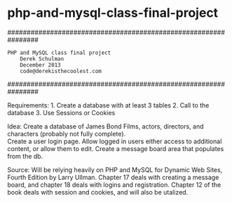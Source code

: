 php-and-mysql-class-final-project
=================================

################################################################

	PHP and MySQL class final project
		Derek Schulman 
		December 2013
		code@derekisthecoolest.com

################################################################

Requirements:
	1. Create a database with at least 3 tables
	2. Call to the database
	3. Use Sessions or Cookies

Idea:
	Create a database of James Bond Films, actors, directors,
	and characters	(probably not fully complete).  
	Create a user login page.
		Allow logged in users either access to additional content,
		or allow them to edit.
	Create a message board area that populates from the db.	

Source:
	Will be relying heavily on PHP and MySQL for Dynamic Web Sites,
		Fourth Edition by Larry Ullman.  Chapter 17 deals with creating
		a message board, and chapter 18 deals with logins and
		 registration.  Chapter 12 of the book deals with session and 
		 cookies, and will also be utalized.
